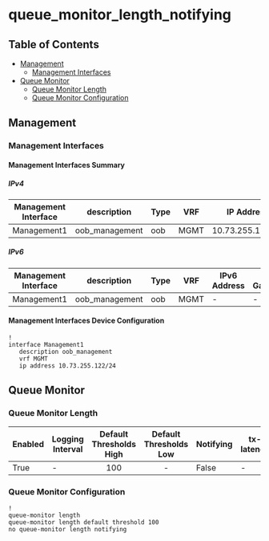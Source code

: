 # queue_monitor_length_notifying

## Table of Contents

- [Management](#management)
  - [Management Interfaces](#management-interfaces)
- [Queue Monitor](#queue-monitor)
  - [Queue Monitor Length](#queue-monitor-length)
  - [Queue Monitor Configuration](#queue-monitor-configuration)

## Management

### Management Interfaces

#### Management Interfaces Summary

##### IPv4

| Management Interface | description | Type | VRF | IP Address | Gateway |
| -------------------- | ----------- | ---- | --- | ---------- | ------- |
| Management1 | oob_management | oob | MGMT | 10.73.255.122/24 | 10.73.255.2 |

##### IPv6

| Management Interface | description | Type | VRF | IPv6 Address | IPv6 Gateway |
| -------------------- | ----------- | ---- | --- | ------------ | ------------ |
| Management1 | oob_management | oob | MGMT | - | - |

#### Management Interfaces Device Configuration

```eos
!
interface Management1
   description oob_management
   vrf MGMT
   ip address 10.73.255.122/24
```

## Queue Monitor

### Queue Monitor Length


| Enabled | Logging Interval | Default Thresholds High | Default Thresholds Low | Notifying | tx-latency | CPU Thresholds High | CPU Thresholds Low |
| ------- | ---------------- | :-----------------------: | :----------------------: | --------- | ---------- | :-------------------: | :------------------: |
| True | - | 100 | - | False | - | - | - |

### Queue Monitor Configuration

```eos
!
queue-monitor length
queue-monitor length default threshold 100
no queue-monitor length notifying
```
